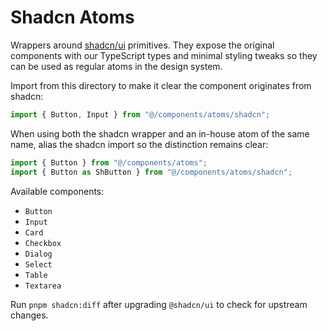 # Shadcn Atoms

Wrappers around [shadcn/ui](https://ui.shadcn.com/) primitives. They expose the original components with our TypeScript types and minimal styling tweaks so they can be used as regular atoms in the design system.

Import from this directory to make it clear the component originates from shadcn:

```ts
import { Button, Input } from "@/components/atoms/shadcn";
```

When using both the shadcn wrapper and an in-house atom of the same
name, alias the shadcn import so the distinction remains clear:

```ts
import { Button } from "@/components/atoms";
import { Button as ShButton } from "@/components/atoms/shadcn";
```

Available components:

- `Button`
- `Input`
- `Card`
- `Checkbox`
- `Dialog`
- `Select`
- `Table`
- `Textarea`

Run `pnpm shadcn:diff` after upgrading `@shadcn/ui` to check for
upstream changes.
